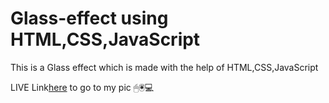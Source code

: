 # Glass-effect using HTML,CSS,JavaScript
This is a Glass effect which is made with the help of HTML,CSS,JavaScript 


LIVE Link[here](https://iamskedy.github.io/glass-effect/) to go to my pic
🖱🖲💻
